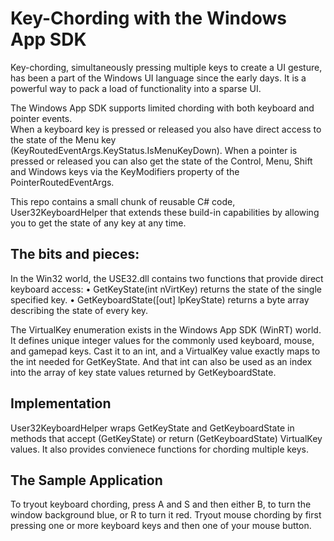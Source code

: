 # Key-Chording with the Windows App SDK
Key-chording, simultaneously pressing multiple keys to create a UI gesture, has been 
a part of the Windows UI language since the early days. It is a powerful way to pack 
a load of functionality into a sparse UI. 

The Windows App SDK supports limited chording with both keyboard and pointer events.  
When a keyboard key is pressed or released you also have direct access to the state 
of the Menu key (KeyRoutedEventArgs.KeyStatus.IsMenuKeyDown).  When a pointer is 
pressed or released you can also get the state of the Control, Menu, Shift 
and Windows keys via the KeyModifiers property of the PointerRoutedEventArgs.

This repo contains a small chunk of reusable C# code, User32KeyboardHelper that extends
these build-in capabilities by allowing you to get the state of any key at any time.

## The bits and pieces:

In the Win32 world, the USE32.dll contains two functions that provide direct keyboard access:
•	GetKeyState(int nVirtKey) returns the state of the single specified key.
•	GetKeyboardState([out] lpKeyState) returns a byte array describing the state of every key.

The VirtualKey enumeration exists in the Windows App SDK (WinRT) world.  It defines unique 
integer values for the commonly used keyboard, mouse, and gamepad keys.  Cast it to an int, 
and a VirtualKey value exactly maps to the int needed for GetKeyState. And that int can also 
be used as an index into the array of key state values returned by GetKeyboardState.

## Implementation

User32KeyboardHelper wraps GetKeyState and GetKeyboardState in methods that accept (GetKeyState)
or return (GetKeyboardState) VirtualKey values. It also provides convienece functions for chording 
multiple keys.

## The Sample Application

To tryout keyboard chording, press A and S and then either B, to turn the window background blue,
or R to turn it red.  Tryout mouse chording by first pressing one or more keyboard keys and then 
one of your mouse button.
